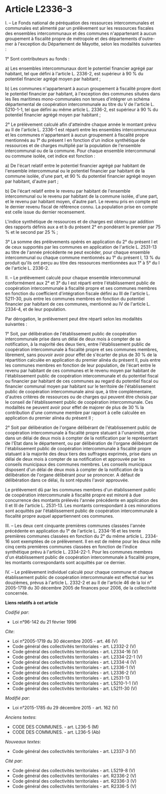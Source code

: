 # Article L2336-3

I. – Le Fonds national de péréquation des ressources intercommunales et communales est alimenté par un prélèvement sur les
ressources fiscales des ensembles intercommunaux et des communes n'appartenant à aucun groupement à fiscalité propre de
métropole et des départements d'outre-mer à l'exception du Département de Mayotte, selon les modalités suivantes : 

1° Sont contributeurs au fonds : 

a) Les ensembles intercommunaux dont le potentiel financier agrégé par habitant, tel que défini à l'article L. 2336-2, est
supérieur à 90 % du potentiel financier agrégé moyen par habitant ; 

b) Les communes n'appartenant à aucun groupement à fiscalité propre dont le potentiel financier par habitant, à l'exception
des communes situées dans les îles maritimes mono-communales non tenues d'intégrer un schéma départemental de coopération
intercommunale au titre du V de l'article L. 5210-1-1, tel que défini au même article L. 2336-2, est supérieur à 90 % du
potentiel financier agrégé moyen par habitant ; 

2° Le prélèvement calculé afin d'atteindre chaque année le montant prévu au II de l'article L. 2336-1 est réparti entre les
ensembles intercommunaux et les communes n'appartenant à aucun groupement à fiscalité propre mentionnés au 1° du présent I en
fonction d'un indice synthétique de ressources et de charges multiplié par la population de l'ensemble intercommunal ou de la
commune. Pour chaque ensemble intercommunal ou commune isolée, cet indice est fonction : 

a) De l'écart relatif entre le potentiel financier agrégé par habitant de l'ensemble intercommunal ou le potentiel financier
par habitant de la commune isolée, d'une part, et 90 % du potentiel financier agrégé moyen par habitant, d'autre part ; 

b) De l'écart relatif entre le revenu par habitant de l'ensemble intercommunal ou le revenu par habitant de la commune
isolée, d'une part, et le revenu par habitant moyen, d'autre part. Le revenu pris en compte est le dernier revenu fiscal de
référence connu. La population prise en compte est celle issue du dernier recensement. 

L'indice synthétique de ressources et de charges est obtenu par addition des rapports définis aux a et b du présent 2° en
pondérant le premier par 75 % et le second par 25 % ; 

3° La somme des prélèvements opérés en application du 2° du présent I et de ceux supportés par les communes en application de
l'article L. 2531-13 au titre de l'année précédente ne peut excéder, pour chaque ensemble intercommunal ou chaque commune
mentionnés au 1° du présent I, 13 % du produit qu'ils ont perçu au titre des ressources mentionnées aux 1° à 5° du I de
l'article L. 2336-2. 

II. – Le prélèvement calculé pour chaque ensemble intercommunal conformément aux 2° et 3° du I est réparti entre
l'établissement public de coopération intercommunale à fiscalité propre et ses communes membres en fonction du coefficient
d'intégration fiscale défini au III de l'article L. 5211-30, puis entre les communes membres en fonction du potentiel
financier par habitant de ces communes, mentionné au IV de l'article L. 2334-4, et de leur population. 

Par dérogation, le prélèvement peut être réparti selon les modalités suivantes : 

1° Soit, par délibération de l'établissement public de coopération intercommunale prise dans un délai de deux mois à compter
de sa notification, à la majorité des deux tiers, entre l'établissement public de coopération intercommunale à fiscalité
propre et ses communes membres, librement, sans pouvoir avoir pour effet de s'écarter de plus de 30 % de la répartition
calculée en application du premier alinéa du présent II, puis entre les communes membres en fonction de leur population, de
l'écart entre le revenu par habitant de ces communes et le revenu moyen par habitant de l'établissement public de coopération
intercommunale et du potentiel fiscal ou financier par habitant de ces communes au regard du potentiel fiscal ou financier
communal moyen par habitant sur le territoire de l'établissement public de coopération intercommunale ainsi que, à titre
complémentaire, d'autres critères de ressources ou de charges qui peuvent être choisis par le conseil de l'établissement
public de coopération intercommunale. Ces modalités ne peuvent avoir pour effet de majorer de plus de 30 % la contribution
d'une commune membre par rapport à celle calculée en application du premier alinéa du présent II ; 

2° Soit par délibération de l'organe délibérant de l'établissement public de coopération intercommunale à fiscalité propre
statuant à l'unanimité, prise dans un délai de deux mois à compter de la notification par le représentant de l'Etat dans le
département, ou par délibération de l'organe délibérant de l'établissement public de coopération intercommunale à fiscalité
propre statuant à la majorité des deux tiers des suffrages exprimés, prise dans un délai de deux mois à compter de sa
notification et approuvée par les conseils municipaux des communes membres. Les conseils municipaux disposent d'un délai de
deux mois à compter de la notification de la délibération de l'organe délibérant pour se prononcer. A défaut de délibération
dans ce délai, ils sont réputés l'avoir approuvée. 

Le prélèvement dû par les communes membres d'un établissement public de coopération intercommunale à fiscalité propre est
minoré à due concurrence des montants prélevés l'année précédente en application des II et III de l'article L. 2531-13. Les
montants correspondant à ces minorations sont acquittés par l'établissement public de coopération intercommunale à fiscalité
propre auquel appartiennent ces communes. 

III. – Les deux cent cinquante premières communes classées l'année précédente en application du 1° de l'article L. 2334-16 et
les trente premières communes classées en fonction du 2° du même article L. 2334-16 sont exemptées de ce prélèvement. Il en
est de même pour les deux mille cinq cents premières communes classées en fonction de l'indice synthétique prévu à l'article
L. 2334-22-1. Pour les communes membres d'un établissement public de coopération intercommunale à fiscalité propre, les
montants correspondants sont acquittés par ce dernier. 

IV. – Le prélèvement individuel calculé pour chaque commune et chaque établissement public de coopération intercommunale est
effectué sur les douzièmes, prévus à l'article L. 2332-2 et au II de l'article 46 de la loi n° 2005-1719 du 30 décembre 2005
de finances pour 2006, de la collectivité concernée.

**Liens relatifs à cet article**

_Codifié par_:

  - Loi n°96-142 du 21 février 1996

_Cite_:

  - Loi n°2005-1719 du 30 décembre 2005 - art. 46 (V)
  - Code général des collectivités territoriales - art. L2332-2 (V)
  - Code général des collectivités territoriales - art. L2334-16 (V)
  - Code général des collectivités territoriales - art. L2334-22-1 (V)
  - Code général des collectivités territoriales - art. L2334-4 (V)
  - Code général des collectivités territoriales - art. L2336-1 (V)
  - Code général des collectivités territoriales - art. L2336-2 (V)
  - Code général des collectivités territoriales - art. L2531-13
  - Code général des collectivités territoriales - art. L5210-1-1 (V)
  - Code général des collectivités territoriales - art. L5211-30 (V)

_Modifié par_:

  - Loi n°2015-1785 du 29 décembre 2015 - art. 162 (V)

_Anciens textes_:

  - CODE DES COMMUNES. - art. L236-5 (M)
  - CODE DES COMMUNES. - art. L236-5 (Ab)

_Nouveaux textes_:

  - Code général des collectivités territoriales - art. L2337-3 (V)

_Cité par_:

  - Code général des collectivités territoriales - art. L5219-8 (V)
  - Code général des collectivités territoriales - art. R2336-2 (V)
  - Code général des collectivités territoriales - art. R2336-3 (V)
  - Code général des collectivités territoriales - art. R2336-5 (V)
